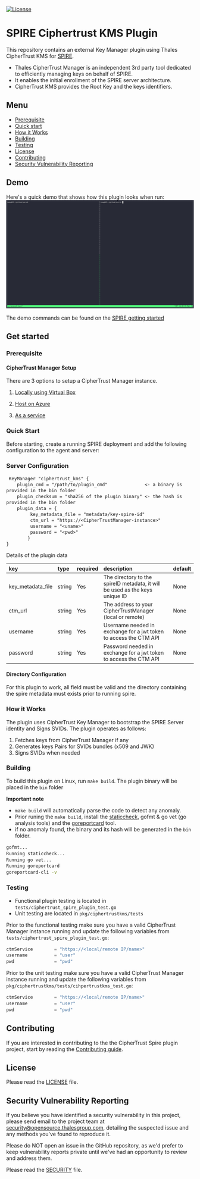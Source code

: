 [![License](https://img.shields.io/badge/License-Apache%202.0-blue.svg)](https://github.com/ThalesGroup/ciphertrust-kms-spire-plugin/blob/main/LICENSE)
# SPIRE Ciphertrust KMS Plugin

This repository contains an external Key Manager plugin using Thales CipherTrust KMS for [SPIRE](https://github.com/spiffe/spire). 

* Thales CipherTrust Manager is an independent 3rd party tool dedicated to efficiently managing keys on behalf of SPIRE.
* It enables the initial enrollment of the SPIRE server architecture.
* CipherTrust KMS provides the Root Key and the keys identifiers.

## Menu

- [Prerequisite](#prerequisite)
- [Quick start](#quick-start)
- [How it Works](#how-it-works)
- [Building](#building)
- [Testing](#testing)
- [License](#license)
- [Contributing](#contributing)
- [Security Vulnerability Reporting](#security-vulnerability-reporting)

## Demo

Here's a quick demo that shows how this plugin looks when run:
![Plugin in action](assets/ciphertrust-plugin.gif)

The demo commands can be found on the [SPIRE getting started](https://spiffe.io/docs/latest/try/getting-started-linux-macos-x/)

## Get started

### Prerequisite

#### CipherTrust Manager Setup

There are 3 options to setup a CipherTrust Manager instance.

1. [Locally using Virtual Box](https://www.youtube.com/watch?v=MNFgVhgMLB4&list=PLw3mEF7reqIN7TKqwUoCTM9dkFA9xer_0&index=8)

2. [Host on Azure](https://www.youtube.com/watch?v=2TcaAjfqaEE&list=PLw3mEF7reqIM6TdatdDSd5G_tvsNVqNhx)

3. [As a service](https://cpl.thalesgroup.com/encryption/data-security-platform/ciphertrust-encryption-key-management-service#start)

### Quick Start

Before starting, create a running SPIRE deployment and add the following configuration to the agent and server:

### Server Configuration

```hcl
 KeyManager "ciphertrust_kms" {
	plugin_cmd = "/path/to/plugin_cmd"              <- a binary is provided in the bin folder
	plugin_checksum = "sha256 of the plugin binary" <- the hash is provided in the bin folder
	plugin_data = {
         key_metadata_file = "metadata/key-spire-id"
         ctm_url = "https://<CipherTrustManager-instance>"
         username = "<uname>"
         password = "<pwd>"
        }
}
```

Details of the plugin data

| key               | type   | required | description                                                                  | default |
| :---------------- | :----- | :------- | :--------------------------------------------------------------------------- | :------ |
| key_metadata_file | string | Yes      | The directory to the spireID metadata, it will be used as the keys unique ID | None    |
| ctm_url           | string | Yes      | The address to your CipherTrustManager (local or remote)                     | None    |
| username          | string | Yes      | Username needed in exchange for a jwt token to access the CTM API            | None    |
| password          | string | Yes      | Password needed in exchange for a jwt token to access the CTM API            | None    |

#### Directory Configuration

For this plugin to work, all field must be valid and the directory containing the spire metadata must exists prior to running spire.

### How it Works

The plugin uses CipherTrust Key Manager to bootstrap the SPIRE Server identity and Signs SVIDs. The plugin operates as follows:

1. Fetches keys from CipherTrust Manager if any
2. Generates keys Pairs for SVIDs bundles (x509 and JWK)
3. Signs SVIDs when needed

### Building

To build this plugin on Linux, run `make build`.
The plugin binary will be placed in the `bin` folder

**Important note**
* `make build` will automatically parse the code to detect any anomaly.
* Prior runing the `make build`, install the [staticcheck](https://staticcheck.dev/docs/getting-started/), gofmt & go vet (go analysis tools) and the [goreportcard](https://github.com/gojp/goreportcard) tool.
* if no anomaly found, the binary and its hash will be generated in the `bin` folder.

```bash
gofmt...
Running staticcheck...
Running go vet...
Running goreportcard
goreportcard-cli -v
```

### Testing

- Functional plugin testing is located in `tests/ciphertrust_spire_plugin_test.go`
- Unit testing are located in `pkg/ciphertrustkms/tests`

Prior to the functional testing make sure you have a valid CipherTrust Manager instance running and update the following variables from `tests/ciphertrust_spire_plugin_test.go`:

```go
ctmService        = "https://<local/remote IP/name>"
username          = "user"
pwd               = "pwd"
 ```

Prior to the unit testing make sure you have a valid CipherTrust Manager instance running and update the following variables from `pkg/ciphertrustkms/tests/cihpertrustkms_test.go`:

```go
ctmService        = "https://<local/remote IP/name>"
username          = "user"
pwd               = "pwd"
 ```

## Contributing

If you are interested in contributing to the the CipherTrust Spire plugin project, start by reading the [Contributing guide](/CONTRIBUTING.md).

## License

Please read the [LICENSE](LICENSE) file.

## Security Vulnerability Reporting

If you believe you have identified a security vulnerability in this project, please send email to the project
team at security@opensource.thalesgroup.com, detailing the suspected issue and any methods you've found to reproduce it.

Please do NOT open an issue in the GitHub repository, as we'd prefer to keep vulnerability reports private until
we've had an opportunity to review and address them.

Please read the [SECURITY](SECURITY) file.
